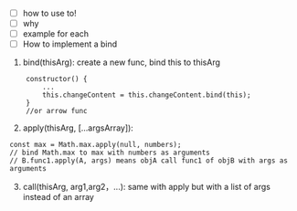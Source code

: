 - [ ] how to use to!
- [ ] why
- [ ] example for each
- [ ] How to implement a bind

1. bind(thisArg): create a new func, bind this to thisArg
```
    constructor() {
        ...
        this.changeContent = this.changeContent.bind(this);
    }
    //or arrow func
```
2. apply(thisArg, [...argsArray]): 
```
const max = Math.max.apply(null, numbers);
// bind Math.max to max with numbers as arguments
// B.func1.apply(A, args) means objA call func1 of objB with args as arguments
```
3. call(thisArg, arg1,arg2，...):
same with apply but with a list of args instead of an array
```

